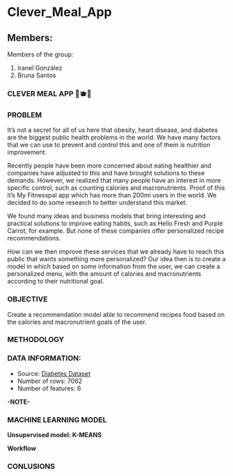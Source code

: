 # Clever_Meal_App
Members:
-
Members of the group:
1) Iranel González
2) Bruna Santos

### CLEVER MEAL APP 🍎🫐🥗

### PROBLEM
It’s not a secret for all of us here that obesity, heart disease, and diabetes are the biggest public health problems in the world.
We have many factors that we can use to prevent and control this and one of them is nutrition improvement.

Recently people have been more concerned about eating healthier and companies have adjusted to this and have brought solutions to these demands.
However, we realized that many people have an interest in more specific control, such as counting calories and macronutrients. Proof of this it’s My Fitnesspal app which has more than 200mi users in the world.
We decided to do some research to better understand this market. 

We found many ideas and business models that bring interesting and practical solutions to improve eating habits, such as Hello Fresh and Purple Carrot, for example. But none of these companies offer personalized recipe recommendations.

How can we then improve these services that we already have to reach this public that wants something more personalized?
Our idea then is to create a model in which based on some information from the user, we can create a personalized menu, with the amount of calories and macronutrients according to their nutritional goal.


### OBJECTIVE
Create a recommendation model able to recommend recipes food based on the calories and macronutrient goals of the user.

### METHODOLOGY


### DATA INFORMATION:
- Source: [Diabetes Dataset](https://www.kaggle.com/datasets/thedevastator/healthy-diet-recipes-a-comprehensive-dataset)
- Number of rows: 7062
- Number of features: 6

**-NOTE-**

### MACHINE LEARNING MODEL
**Unsupervised model: K-MEANS**

**Workflow**

### CONLUSIONS
  
